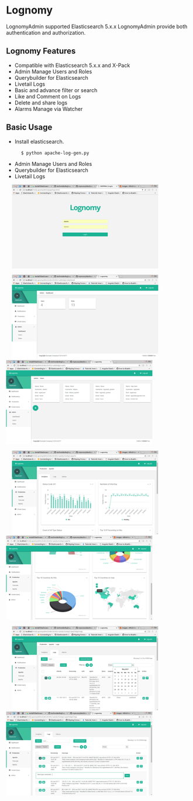 # Lognomy
LognomyAdmin supported Elasticsearch 5.x.x LognomyAdmin provide both authentication and authorization.

## Lognomy Features
+ Compatible with Elasticsearch 5.x.x and X-Pack
+ Admin Manage Users and Roles  
+ Querybuilder for Elasticsearch
+ Livetail Logs
+ Basic and advance filter or search
+ Like and Comment on Logs
+ Delete and share logs
+ Alarms Manage via Watcher

## Basic Usage
+ Install elasticsearch.
  <pre>
    <code>$ python apache-log-gen.py </code>
  </pre>
+ Admin Manage Users and Roles  
+ Querybuilder for Elasticsearch
+ Livetail Logs

 &nbsp; &nbsp; <img src="./images/login.png" width="400" /> 
 
 &nbsp; &nbsp; <img src="./images/admin-dashboard.png" width="400" />&nbsp; &nbsp; <img src="./images/admin-users.png" width="400" />

&nbsp; &nbsp; <img src="./images/apache-analytics.png" width="400" />&nbsp; &nbsp; <img src="./images/apache-analutics-2.png" width="400" />

&nbsp; &nbsp; <img src="./images/apache-logs-parsed.png" width="400" />&nbsp; &nbsp; <img src="./images/apache-logs-regular.png" width="400" />

